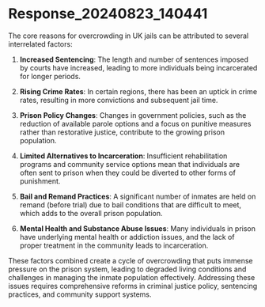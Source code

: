 # Response_20240823_140441

The core reasons for overcrowding in UK jails can be attributed to several interrelated factors:

1. **Increased Sentencing**: The length and number of sentences imposed by courts have increased, leading to more individuals being incarcerated for longer periods.

2. **Rising Crime Rates**: In certain regions, there has been an uptick in crime rates, resulting in more convictions and subsequent jail time.

3. **Prison Policy Changes**: Changes in government policies, such as the reduction of available parole options and a focus on punitive measures rather than restorative justice, contribute to the growing prison population.

4. **Limited Alternatives to Incarceration**: Insufficient rehabilitation programs and community service options mean that individuals are often sent to prison when they could be diverted to other forms of punishment.

5. **Bail and Remand Practices**: A significant number of inmates are held on remand (before trial) due to bail conditions that are difficult to meet, which adds to the overall prison population.

6. **Mental Health and Substance Abuse Issues**: Many individuals in prison have underlying mental health or addiction issues, and the lack of proper treatment in the community leads to incarceration.

These factors combined create a cycle of overcrowding that puts immense pressure on the prison system, leading to degraded living conditions and challenges in managing the inmate population effectively. Addressing these issues requires comprehensive reforms in criminal justice policy, sentencing practices, and community support systems.